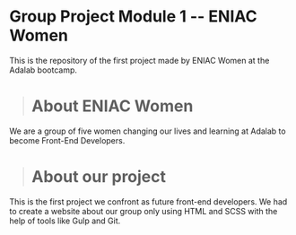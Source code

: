 # Group Project Module 1 -- ENIAC Women

This is the repository of the first project made by ENIAC Women at the Adalab bootcamp.

> # About ENIAC Women

We are a group of five women changing our lives and learning at Adalab to become Front-End Developers.

> # About our project

This is the first project we confront as future front-end developers. We had to create a website about our group only using HTML and SCSS with the help of tools like Gulp and Git.